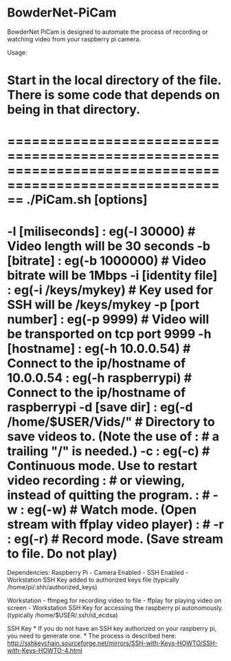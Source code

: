 # BowderNet-PiCam

BowderNet PiCam is designed to automate the process of recording or watching video from your raspberry pi camera.

Usage:
# Start in the local directory of the file. There is some code that depends on being in that directory.
==========================================================================================================
./PiCam.sh [options]  
==========================
-l [miliseconds]         : eg(-l 30000)              # Video length will be 30 seconds
-b [bitrate]             : eg(-b 1000000)            # Video bitrate will be 1Mbps
-i [identity file]       : eg(-i /keys/mykey)        # Key used for SSH will be /keys/mykey
-p [port number]         : eg(-p 9999)               # Video will be transported on tcp port 9999
-h [hostname]            : eg(-h 10.0.0.54)          # Connect to the ip/hostname of 10.0.0.54
                         : eg(-h raspberrypi)        # Connect to the ip/hostname of raspberrypi
-d [save dir]            : eg(-d /home/$USER/Vids/"  # Directory to save videos to. (Note the use of
                         :                           # a trailing "/" is needed.)
-c                       : eg(-c)                    # Continuous mode. Use to restart video recording
                         :                           # or viewing, instead of quitting the program.
                         :                           #
-w                       : eg(-w)                    # Watch mode. (Open stream with ffplay video player)
                         :                           #
-r                       : eg(-r)                    # Record mode. (Save stream to file. Do not play)
==========================================================================================================

Dependencies:
  Raspberry Pi
    - Camera Enabled
    - SSH Enabled
    - Workstation SSH Key added to authorized keys file (typically /home/pi/.shh/authorized_keys)
    
  Workstation
    - ffmpeg for recording video to file
    - ffplay for playing video on screen
    - Workstation SSH Key for accessing the raspberry pi autonomously. (typically /home/$USER/.ssh/id_ecdsa)

  SSH Key
    * If you do not have an SSH key authorized on your raspberry pi, you need to generate one.
    * The process is described here: http://sshkeychain.sourceforge.net/mirrors/SSH-with-Keys-HOWTO/SSH-with-Keys-HOWTO-4.html
  
